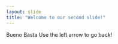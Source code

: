 ```yaml
---
layout: slide
title: "Welcome to our second slide!"
---
```

Bueno Basta
Use the left arrow to go back!
